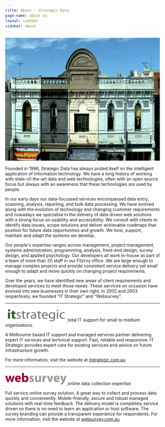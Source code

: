 ```yaml
---
title: About - Strategic Data
page-name: about us
layout: sidebar
sidebar: about
---
```


<img src="/img/SD_street_view.jpg" class="img-responsive img-rounded"
width="900" height="400" alt="Strategic Data, Melbourne, Fitzroy">

Founded in 1996, Strategic Data has always prided itself on the intelligent
application of information technology. We have a long history of working with
state-of-the-art data and web technologies, often with an open source focus
but always with an awareness that these technologies are used by people.

In our early days our data-focussed services encompassed data entry,
scanning, analysis, reporting, and bulk data processing. We have evolved along
with the evolution of technology and changing customer requirements and
nowadays we specialise in the delivery of data driven web solutions with a
strong focus on usability and accessibility. We consult with clients to
identify data issues, scope solutions and deliver achievable roadmaps that
position for future data opportunities and growth. We host, support, maintain
and adapt the systems we develop.

Our people's expertise ranges across management, project management,
systems administration, programming, analysis, front-end design, survey design,
and applied psychology. Our developers all work in-house as part of a team of
more than 20 staff in our Fitzroy office. We are large enough to manage
complex projects and provide consistent service delivery yet small enough to
adapt and move quickly on changing project requirements.

Over the years, we have identified new areas of client requirements and
developed services to meet those needs. These services on occasion have evolved
into new businesses in their own right. In 2002 and 2003 respectively, we
founded “IT Strategic” and “Websurvey”.

<hr>

<div class="partner-brand">
  <a href="http://itstrategic.com.au/" title="IT Strategic" target="_blank">
    <img src="/img/itstrategic_logo.gif" width="200" height="45" alt="IT Strategic">
  </a>
  <span class="slogan">total IT support for small to medium organisations</span>
</div>

A Melbourne based IT support and managed services partner delivering expert
IT services and technical support. Fast, reliable and responsive. IT Strategic
provides expert care for existing services and advice on future infrastructure
growth.

For more information, visit the website at <a
href="http://itstrategic.com.au/" title="IT Strategic"
target="_blank">itstrategic.com.au</a>

<hr>

<div class="partner-brand">
  <a href="http://www.websurvey.com.au/" title="Web Survey" target="_blank">
    <img src="/img/web-survey-logo.png" width="200" height="45" alt="Web Survey">
  </a>
  <span class="slogan">online data collection expertise</span>
</div>

Full service online survey solution. A great way to collect and process
data quickly and conveniently. Mobile-friendly, secure and robust managed
solutions with real-time feedback. The delivery model is completely service
driven so there is no need to learn an application or host software. The survey
branding can provide a transparent experience for respondents. For
more information, visit the website at <a href="http://www.websurvey.com.au/"
title="Web Survey" target="_blank">websurvey.com.au</a>

